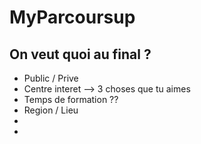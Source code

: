 # MyParcoursup

## On veut quoi au final ?
- Public / Prive
- Centre interet --> 3 choses que tu aimes
- Temps de formation ??
- Region / Lieu
- 
- 
